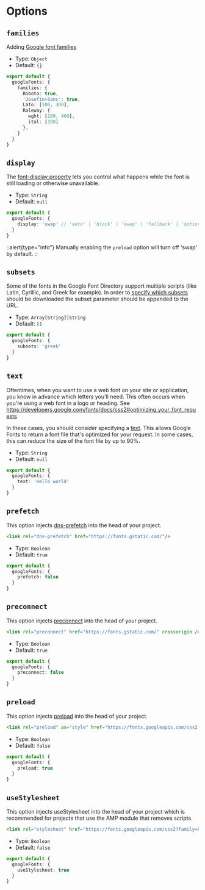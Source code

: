 # Options

## `families`

Adding [Google font families](https://developers.google.com/fonts/docs/css2#quickstart_guides)

- Type: `Object`
- Default: `{}`

```ts [nuxt.config.ts]
export default {
  googleFonts: {
    families: {
      Roboto: true,
      'Josefin+Sans': true,
      Lato: [100, 300],
      Raleway: {
        wght: [100, 400],
        ital: [100]
      },
    }
  }
}
```

## `display`

The [font-display property](https://developers.google.com/fonts/docs/css2#use_font-display) lets you control what happens while the font is still loading or otherwise unavailable.

- Type: `String`
- Default: `null`

```ts [nuxt.config.ts]
export default {
  googleFonts: {
    display: 'swap' // 'auto' | 'block' | 'swap' | 'fallback' | 'optional'
  }
}
```

::alert{type="info"}
Manually enabling the `preload` option will turn off 'swap' by default.
::

## `subsets`

Some of the fonts in the Google Font Directory support multiple scripts (like Latin, Cyrillic, and Greek for example). In order to [specify which subsets](https://developers.google.com/fonts/docs/getting_started#specifying_script_subsets) should be downloaded the subset parameter should be appended to the URL.

- Type: `Array[String]|String`
- Default: `[]`

```ts [nuxt.config.ts]
export default {
  googleFonts: {
    subsets: 'greek'
  }
}
```

## `text`

Oftentimes, when you want to use a web font on your site or application, you know in advance which letters you'll need.
This often occurs when you're using a web font in a logo or heading. See https://developers.google.com/fonts/docs/css2#optimizing_your_font_requests

In these cases, you should consider specifying a [text](https://developers.google.com/fonts/docs/css2#optimizing_your_font_requests).
This allows Google Fonts to return a font file that's optimized for your request. In some cases, this can reduce the size of the font file by up to 90%.

- Type: `String`
- Default: `null`

```ts [nuxt.config.ts]
export default {
  googleFonts: {
    text: 'Hello world'
  }
}
```

## `prefetch`

This option injects [dns-prefetch](https://developer.mozilla.org/en-US/docs/Web/Performance/dns-prefetch) into the head of your project.

```html
<link rel="dns-prefetch" href="https://fonts.gstatic.com/"/>
```

- Type: `Boolean`
- Default: `true`

```ts [nuxt.config.ts]
export default {
  googleFonts: {
    prefetch: false
  }
}
```

## `preconnect`

This option injects [preconnect](https://developer.mozilla.org/en-US/docs/Web/Performance/dns-prefetch#Best_practices) into the head of your project.

```html
<link rel="preconnect" href="https://fonts.gstatic.com/" crossorigin />
```

- Type: `Boolean`
- Default: `true`

```ts [nuxt.config.ts]
export default {
  googleFonts: {
    preconnect: false
  }
}
```

## `preload`

This option injects [preload](https://developer.mozilla.org/en-US/docs/Web/HTML/Link_types/preload) into the head of your project.

```html
<link rel="preload" as="style" href="https://fonts.googleapis.com/css2?family=Roboto" />
```

- Type: `Boolean`
- Default: `false`

```ts [nuxt.config.ts]
export default {
  googleFonts: {
    preload: true
  }
}
```

## `useStylesheet`

This option injects useStylesheet into the head of your project which is recommended for projects that use the AMP module that removes scripts.

```html
<link rel="stylesheet" href="https://fonts.googleapis.com/css2?family=Roboto" />
```

- Type: `Boolean`
- Default: `false`

```ts [nuxt.config.ts]
export default {
  googleFonts: {
    useStylesheet: true
  }
}
```
